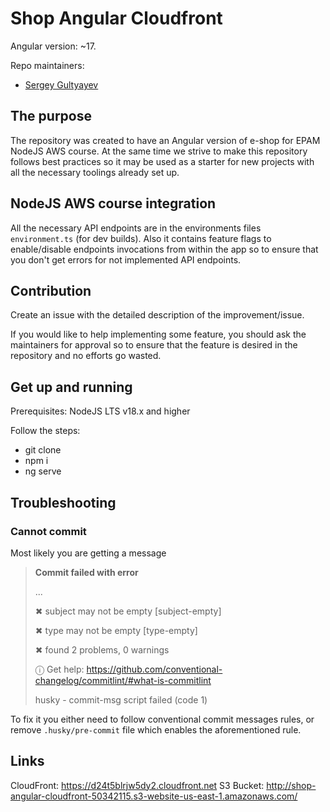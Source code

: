# Shop Angular Cloudfront

Angular version: ~17.

Repo maintainers:

- [Sergey Gultyayev](https://github.com/gultyayev)

## The purpose

The repository was created to have an Angular version of e-shop for EPAM NodeJS AWS course. At the same time we strive to make this repository follows best practices so it may be used as a starter for new projects with all the necessary toolings already set up.

## NodeJS AWS course integration

All the necessary API endpoints are in the environments files `environment.ts` (for dev builds). Also it contains feature flags to enable/disable endpoints invocations from within the app so to ensure that you don't get errors for not implemented API endpoints.

## Contribution

Create an issue with the detailed description of the improvement/issue.

If you would like to help implementing some feature, you should ask the maintainers for approval so to ensure that the feature is desired in the repository and no efforts go wasted.

## Get up and running

Prerequisites: NodeJS LTS v18.x and higher

Follow the steps:

- git clone
- npm i
- ng serve

## Troubleshooting

### Cannot commit

Most likely you are getting a message

> **Commit failed with error**
>
> ...
>
> ✖ subject may not be empty [subject-empty]
>
> ✖ type may not be empty [type-empty]
>
> ✖ found 2 problems, 0 warnings
>
> ⓘ Get help: https://github.com/conventional-changelog/commitlint/#what-is-commitlint
>
> husky - commit-msg script failed (code 1)

To fix it you either need to follow conventional commit messages rules, or remove `.husky/pre-commit` file which enables the aforementioned rule.

## Links

CloudFront: https://d24t5blrjw5dy2.cloudfront.net
S3 Bucket: http://shop-angular-cloudfront-50342115.s3-website-us-east-1.amazonaws.com/
